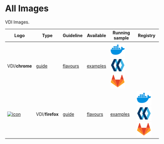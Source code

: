 # All Images

VDI Images.

| Logo                                                         | Type                                                               | Guideline                                                                                | Available                                                                                 | Running sample                                                                                                                                                                                                                                                                                                                                                                                                                                                                                                                                     | Registry                                                                                                                                                                                                                                                                                                                                                                                                                                                                                                                                              |
| ------------------------------------------------------------ | ------------------------------------------------------------------ | ---------------------------------------------------------------------------------------- | ----------------------------------------------------------------------------------------- | -------------------------------------------------------------------------------------------------------------------------------------------------------------------------------------------------------------------------------------------------------------------------------------------------------------------------------------------------------------------------------------------------------------------------------------------------------------------------------------------------------------------------------------------------- | ----------------------------------------------------------------------------------------------------------------------------------------------------------------------------------------------------------------------------------------------------------------------------------------------------------------------------------------------------------------------------------------------------------------------------------------------------------------------------------------------------------------------------------------------------- |
| VDI/**chrome**                                               | [guide](https://docker-images.readthedocs.io/en/latest/VDI/chrome) | [flavours](https://docker-images.readthedocs.io/en/latest/VDI/chrome#container-flavours) | [examples](https://docker-images.readthedocs.io/en/latest/VDI/chrome#running-this-image)  | [![docker.io](https://raw.githubusercontent.com/startxfr/docker-images/master/.gitlab/img/icon-docker.svg?sanitize=true)](https://hub.docker.com/r/startx/vdi-chrome) [![quay.io](https://raw.githubusercontent.com/startxfr/docker-images/master/.gitlab/img/icon-quay.svg?sanitize=true)](https://quay.io/repository/startx/chrome) [![quay.io](https://raw.githubusercontent.com/startxfr/docker-images/master/.gitlab/img/icon-gitlab.svg?sanitize=true)](https://gitlab.com/startx1/containers/container_registry/?search=vdi-chrome&search=) |
| [![icon](img/vdi-firefox.svg?sanitize=true)](VDI/firefox.md) | VDI/**firefox**                                                    | [guide](https://docker-images.readthedocs.io/en/latest/VDI/firefox)                      | [flavours](https://docker-images.readthedocs.io/en/latest/VDI/firefox#container-flavours) | [examples](https://docker-images.readthedocs.io/en/latest/VDI/firefox#running-this-image)                                                                                                                                                                                                                                                                                                                                                                                                                                                          | [![docker.io](https://raw.githubusercontent.com/startxfr/docker-images/master/.gitlab/img/icon-docker.svg?sanitize=true)](https://hub.docker.com/r/startx/vdi-firefox) [![quay.io](https://raw.githubusercontent.com/startxfr/docker-images/master/.gitlab/img/icon-quay.svg?sanitize=true)](https://quay.io/repository/startx/firefox) [![quay.io](https://raw.githubusercontent.com/startxfr/docker-images/master/.gitlab/img/icon-gitlab.svg?sanitize=true)](https://gitlab.com/startx1/containers/container_registry/?search=vdi-firefox&search=) |